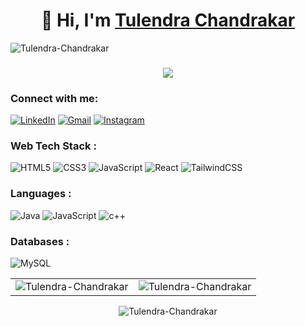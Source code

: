 <h1 align="center">👋 Hi, I'm <a href="https://www.linkedin.com/in/tulendra-chandrakar-095973223" target="_blank"> Tulendra Chandrakar </a> </h1>
<p align="left"> <img src="https://komarev.com/ghpvc/?username=Tulendra1111&label=Profile%20views&color=0e75b6&style=flat" alt="Tulendra-Chandrakar" /> </p>
<h3 align="center"> <img src="https://readme-typing-svg.herokuapp.com?color=0357F7&lines=Web+Developer;MERN+Stack+Enthusiast;Cloud+Computing+Learner" /> </h3>

<h3 align="left">Connect with me:</h3>
<div align="left">
  <a href="https://www.linkedin.com/in/tulendra-chandrakar-095973223"><img alt="LinkedIn" src="https://img.shields.io/badge/linkedin-%230077B5.svg?style=for-the-badge&logo=linkedin&logoColor=white"/></a>
  <a href="mailto:tulendrachandrakar1111@gmail.com"><img alt="Gmail" src="https://img.shields.io/badge/Gmail-D14836?style=for-the-badge&logo=gmail&logoColor=white"/></a>
   <a href="https://www.instagram.com/_tulendra_111/"><img alt="Instagram" src="https://img.shields.io/badge/Instagram-E4405F?style=for-the-badge&logo=instagram&logoColor=white"/></a>
</div>

<h3 align="left">Web Tech Stack :</h3>
<div align="left">
<img alt="HTML5" src="https://img.shields.io/badge/html5-%23E34F26.svg?style=for-the-badge&logo=html5&logoColor=white"/>
<img alt="CSS3" src="https://img.shields.io/badge/css3-%231572B6.svg?style=for-the-badge&logo=css3&logoColor=white"/> 
<img alt="JavaScript" src="https://img.shields.io/badge/javascript-%23323330.svg?style=for-the-badge&logo=javascript&logoColor=%23F7DF1E"/> 
<img alt="React" src="https://img.shields.io/badge/react-%2320232a.svg?style=for-the-badge&logo=react&logoColor=%2361DAFB"/>
<img alt="TailwindCSS" src="https://img.shields.io/badge/Tailwind_CSS-38B2AC?style=for-the-badge&logo=tailwind-css&logoColor=white"/>
</div>

<h3 align="left">Languages :</h3>
<div align="left">
  <img alt="Java" src="https://img.shields.io/badge/java-%23ED8B00.svg?style=for-the-badge&logo=java&logoColor=white"/>
  <img alt="JavaScript" src="https://img.shields.io/badge/javascript-%23323330.svg?style=for-the-badge&logo=javascript&logoColor=%23F7DF1E"/> 
  <img alt="c++" src="https://img.shields.io/badge/C%2B%2B-00599C?style=for-the-badge&logo=c%2B%2B&logoColor=white"/>
</div>

<h3 align="left">Databases :</h3>
<div align="left">
  <img alt="MySQL" src="https://img.shields.io/badge/mysql-%2300f.svg?style=for-the-badge&logo=mysql&logoColor=white"/>
</div>

<table>
  <tr>
    <td><img src="https://github-readme-stats.vercel.app/api?username=Tulendra1111&show_icons=true&theme=dark&locale=en" alt="Tulendra-Chandrakar" /></td>
    <td><img src="https://github-readme-stats.vercel.app/api/top-langs?username=Tulendra1111&show_icons=true&theme=dark&locale=en&layout=compact" alt="Tulendra-Chandrakar" /></td>
  </tr>
</table>

<div align="center">
<p><img align="center" src="https://github-readme-streak-stats.herokuapp.com/?user=Tulendra1111&theme=dark" alt="Tulendra-Chandrakar" /></p>
  </div>
